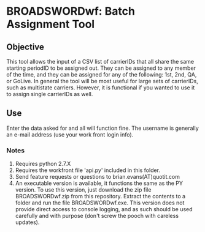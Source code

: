 # BROADSWORDwf: Batch Assignment Tool


## Objective
This tool allows the input of a CSV list of carrierIDs that all share the same starting periodID to be assigned out. They can be assigned to any member of the time, and they can be assigned for any of the following: 1st, 2nd, QA, or GoLive. In general the tool will be most useful for large sets of carrierIDs, such as multistate carriers. However, it is functional if you wanted to use it to assign single carrierIDs as well.

## Use
Enter the data asked for and all will function fine. The username is generally an e-mail address (use your work front login info).

### Notes
1. Requires python 2.7.X
1. Requires the workfront file 'api.py' included in this folder.
1. Send feature requests or questions to brian.evans(AT)quotit.com
1. An executable version is available, it functions the same as the PY version. To use this version, just download the zip file BROADSWORDwf.zip from this repository. Extract the contents to a folder and run the file BROADSWORDwf.exe. This version does not provide direct access to console logging, and as such should be used carefully and with purpose (don't screw the pooch with careless updates).
